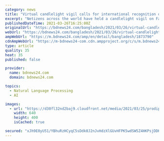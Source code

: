 ```yaml
---
category: news
title: "Virtual candlelight vigil calls for international recognition of 1971 Bangladesh genocide"
excerpt: "Netizens across the world have held a candlelight vigil on Facebook to urge the international community to recognise the genocide committed in Bangladesh in the early hours of Mar 26 in 1971."
publishedDateTime: 2021-03-26T16:25:00Z
originalUrl: "https://bdnews24.com/bangladesh/2021/03/26/virtual-candlelight-vigil-calls-for-international-recognition-of-1971-bangladesh-genocide"
webUrl: "https://bdnews24.com/bangladesh/2021/03/26/virtual-candlelight-vigil-calls-for-international-recognition-of-1971-bangladesh-genocide"
ampWebUrl: "https://m.bdnews24.com/amp/en/detail/bangladesh/1873790"
cdnAmpWebUrl: "https://m-bdnews24-com.cdn.ampproject.org/c/s/m.bdnews24.com/amp/en/detail/bangladesh/1873790"
type: article
quality: 35
heat: 35
published: false

provider:
  name: bdnews24.com
  domain: bdnews24.com

topics:
  - Natural Language Processing
  - AI

images:
  - url: "https://d30fl32nd2baj9.cloudfront.net/media/2021/03/25/prodip-projjolon-250321-01.jpg/BINARY/prodip-projjolon-250321-01.jpg"
    width: 640
    height: 400
    isCached: true

secured: "xJh9E0yU51/YBhuRzHCyqC5sDdk0J2nJvHdzXlGUvHFPK5wdSW5Z4HKPsjDDKneiEoiH7tWy4V/eq4U1PrewGkdrQyPr+iVvuB8MtgMQhhVS/YtC3tT54/7ZRoS51DacksTi03fG7EAbYnBuy2+s+VTKtIWJZeorgkaUg+kCxe5ZUwsTxxMIbHy46jqhOgFEOqz0Gq7LMZRrpxh6+xjRn/EbqRDUAsLuYm0ZXm6Wa/GB2Y0FLw45Va9eVjLUneO8mp0wzcLulXQetCgHt2upcvM9VBPZcc4bFEpISjLnDntBYIHK5/6LyoOMBj26dI55ZMAGBPsscd577YFvbJrE8Vkkzo9A5vLcmgtLgSU58IA=;2J4pPpTRQD6FZleGg7fQ1w=="
---
```


